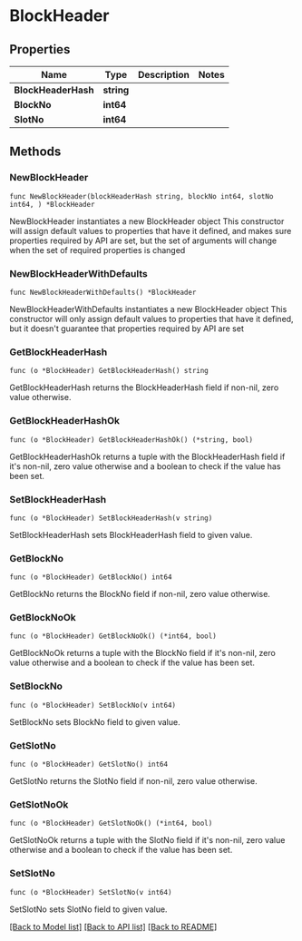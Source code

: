 # BlockHeader

## Properties

Name | Type | Description | Notes
------------ | ------------- | ------------- | -------------
**BlockHeaderHash** | **string** |  | 
**BlockNo** | **int64** |  | 
**SlotNo** | **int64** |  | 

## Methods

### NewBlockHeader

`func NewBlockHeader(blockHeaderHash string, blockNo int64, slotNo int64, ) *BlockHeader`

NewBlockHeader instantiates a new BlockHeader object
This constructor will assign default values to properties that have it defined,
and makes sure properties required by API are set, but the set of arguments
will change when the set of required properties is changed

### NewBlockHeaderWithDefaults

`func NewBlockHeaderWithDefaults() *BlockHeader`

NewBlockHeaderWithDefaults instantiates a new BlockHeader object
This constructor will only assign default values to properties that have it defined,
but it doesn't guarantee that properties required by API are set

### GetBlockHeaderHash

`func (o *BlockHeader) GetBlockHeaderHash() string`

GetBlockHeaderHash returns the BlockHeaderHash field if non-nil, zero value otherwise.

### GetBlockHeaderHashOk

`func (o *BlockHeader) GetBlockHeaderHashOk() (*string, bool)`

GetBlockHeaderHashOk returns a tuple with the BlockHeaderHash field if it's non-nil, zero value otherwise
and a boolean to check if the value has been set.

### SetBlockHeaderHash

`func (o *BlockHeader) SetBlockHeaderHash(v string)`

SetBlockHeaderHash sets BlockHeaderHash field to given value.


### GetBlockNo

`func (o *BlockHeader) GetBlockNo() int64`

GetBlockNo returns the BlockNo field if non-nil, zero value otherwise.

### GetBlockNoOk

`func (o *BlockHeader) GetBlockNoOk() (*int64, bool)`

GetBlockNoOk returns a tuple with the BlockNo field if it's non-nil, zero value otherwise
and a boolean to check if the value has been set.

### SetBlockNo

`func (o *BlockHeader) SetBlockNo(v int64)`

SetBlockNo sets BlockNo field to given value.


### GetSlotNo

`func (o *BlockHeader) GetSlotNo() int64`

GetSlotNo returns the SlotNo field if non-nil, zero value otherwise.

### GetSlotNoOk

`func (o *BlockHeader) GetSlotNoOk() (*int64, bool)`

GetSlotNoOk returns a tuple with the SlotNo field if it's non-nil, zero value otherwise
and a boolean to check if the value has been set.

### SetSlotNo

`func (o *BlockHeader) SetSlotNo(v int64)`

SetSlotNo sets SlotNo field to given value.



[[Back to Model list]](../README.md#documentation-for-models) [[Back to API list]](../README.md#documentation-for-api-endpoints) [[Back to README]](../README.md)


